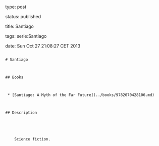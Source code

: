 type: post
status: published
title: Santiago
tags: serie:Santiago
date: Sun Oct 27 21:08:27 CET 2013
~~~~~~
# Santiago

## Books

 * [Santiago: A Myth of the Far Future](../books/9782070428106.md)

## Description


    Science fiction.


